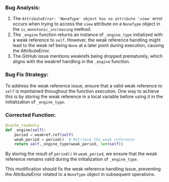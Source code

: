 ### Bug Analysis:
1. The `AttributeError: 'NoneType' object has no attribute 'view'` error occurs when trying to access the `view` attribute on a `NoneType` object in the `is_monotonic_increasing` method.
2. The `_engine` function returns an instance of `_engine_type` initialized with a weak reference to `self`. However, the weak reference handling might lead to the weak ref being `None` at a later point during execution, causing the AttributeError.
3. The GitHub issue mentions weakrefs being dropped prematurely, which aligns with the weakref handling in the `_engine` function.

### Bug Fix Strategy:
To address the weak reference issue, ensure that a valid weak reference to `self` is maintained throughout the function execution. One way to achieve this is by storing the weak reference in a local variable before using it in the initialization of `_engine_type`.

### Corrected Function:
```python
@cache_readonly
def _engine(self):
    period = weakref.ref(self)
    weak_period = period()  # Retrieve the weak reference
    return self._engine_type(weak_period, len(self))
```

By storing the result of `period()` in `weak_period`, we ensure that the weak reference remains valid during the initialization of `_engine_type`.

This modification should fix the weak reference handling issue, preventing the AttributeError related to a `NoneType` object in subsequent operations.